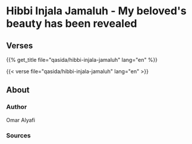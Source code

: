 # Hibbi Injala Jamaluh - My beloved's beauty has been revealed

## Verses

{{% get_title file="qasida/hibbi-injala-jamaluh" lang="en" %}}

{{< verse file="qasida/hibbi-injala-jamaluh" lang="en" >}}

## About

### Author
Omar Alyafi

### Sources
